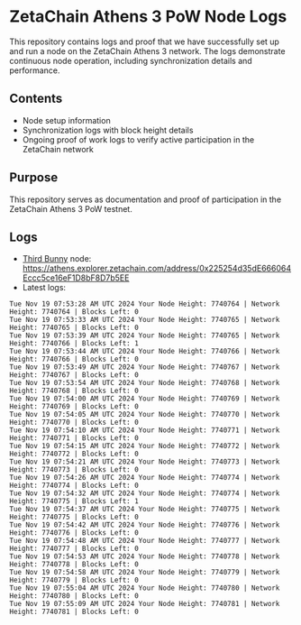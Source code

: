 # ZetaChain Athens 3 PoW Node Logs
This repository contains logs and proof that we have successfully set up and run a node on the ZetaChain Athens 3 network. The logs demonstrate continuous node operation, including synchronization details and performance.

## Contents
- Node setup information
- Synchronization logs with block height details
- Ongoing proof of work logs to verify active participation in the ZetaChain network

## Purpose
This repository serves as documentation and proof of participation in the ZetaChain Athens 3 PoW testnet.

## Logs

- [Third Bunny](https://thirdbunny.xyz/) node: https://athens.explorer.zetachain.com/address/0x225254d35dE666064Eccc5ce16eF1D8bF8D7b5EE
- Latest logs:
```
Tue Nov 19 07:53:28 AM UTC 2024 Your Node Height: 7740764 | Network Height: 7740764 | Blocks Left: 0
Tue Nov 19 07:53:33 AM UTC 2024 Your Node Height: 7740765 | Network Height: 7740765 | Blocks Left: 0
Tue Nov 19 07:53:39 AM UTC 2024 Your Node Height: 7740765 | Network Height: 7740766 | Blocks Left: 1
Tue Nov 19 07:53:44 AM UTC 2024 Your Node Height: 7740766 | Network Height: 7740766 | Blocks Left: 0
Tue Nov 19 07:53:49 AM UTC 2024 Your Node Height: 7740767 | Network Height: 7740767 | Blocks Left: 0
Tue Nov 19 07:53:54 AM UTC 2024 Your Node Height: 7740768 | Network Height: 7740768 | Blocks Left: 0
Tue Nov 19 07:54:00 AM UTC 2024 Your Node Height: 7740769 | Network Height: 7740769 | Blocks Left: 0
Tue Nov 19 07:54:05 AM UTC 2024 Your Node Height: 7740770 | Network Height: 7740770 | Blocks Left: 0
Tue Nov 19 07:54:10 AM UTC 2024 Your Node Height: 7740771 | Network Height: 7740771 | Blocks Left: 0
Tue Nov 19 07:54:15 AM UTC 2024 Your Node Height: 7740772 | Network Height: 7740772 | Blocks Left: 0
Tue Nov 19 07:54:21 AM UTC 2024 Your Node Height: 7740773 | Network Height: 7740773 | Blocks Left: 0
Tue Nov 19 07:54:26 AM UTC 2024 Your Node Height: 7740774 | Network Height: 7740774 | Blocks Left: 0
Tue Nov 19 07:54:32 AM UTC 2024 Your Node Height: 7740774 | Network Height: 7740775 | Blocks Left: 1
Tue Nov 19 07:54:37 AM UTC 2024 Your Node Height: 7740775 | Network Height: 7740775 | Blocks Left: 0
Tue Nov 19 07:54:42 AM UTC 2024 Your Node Height: 7740776 | Network Height: 7740776 | Blocks Left: 0
Tue Nov 19 07:54:48 AM UTC 2024 Your Node Height: 7740777 | Network Height: 7740777 | Blocks Left: 0
Tue Nov 19 07:54:53 AM UTC 2024 Your Node Height: 7740778 | Network Height: 7740778 | Blocks Left: 0
Tue Nov 19 07:54:58 AM UTC 2024 Your Node Height: 7740779 | Network Height: 7740779 | Blocks Left: 0
Tue Nov 19 07:55:04 AM UTC 2024 Your Node Height: 7740780 | Network Height: 7740780 | Blocks Left: 0
Tue Nov 19 07:55:09 AM UTC 2024 Your Node Height: 7740781 | Network Height: 7740781 | Blocks Left: 0
```
